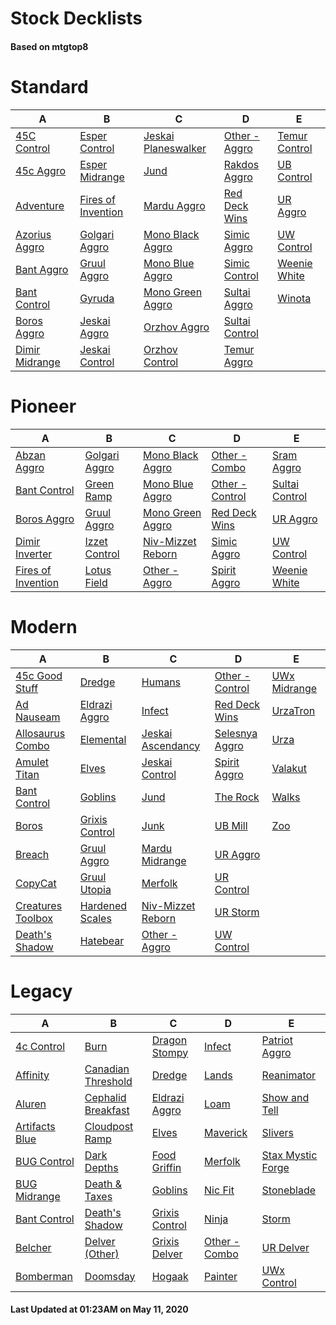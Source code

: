 # Stock Decklists
#### Based on mtgtop8


# Standard

|                             A                              |                                 B                                  |                                  C                                   |                             D                              |                            E                             |
|------------------------------------------------------------|--------------------------------------------------------------------|----------------------------------------------------------------------|------------------------------------------------------------|----------------------------------------------------------|
|[45C Control](./mtgtop8/Standard/decks/45C_Control.md)      |[Esper Control](./mtgtop8/Standard/decks/Esper_Control.md)          |[Jeskai Planeswalker](./mtgtop8/Standard/decks/Jeskai_Planeswalker.md)|[Other - Aggro](./mtgtop8/Standard/decks/Other_-_Aggro.md)  |[Temur Control](./mtgtop8/Standard/decks/Temur_Control.md)|
|[45c Aggro](./mtgtop8/Standard/decks/45c_Aggro.md)          |[Esper Midrange](./mtgtop8/Standard/decks/Esper_Midrange.md)        |[Jund](./mtgtop8/Standard/decks/Jund.md)                              |[Rakdos Aggro](./mtgtop8/Standard/decks/Rakdos_Aggro.md)    |[UB Control](./mtgtop8/Standard/decks/UB_Control.md)      |
|[Adventure](./mtgtop8/Standard/decks/Adventure.md)          |[Fires of Invention](./mtgtop8/Standard/decks/Fires_of_Invention.md)|[Mardu Aggro](./mtgtop8/Standard/decks/Mardu_Aggro.md)                |[Red Deck Wins](./mtgtop8/Standard/decks/Red_Deck_Wins.md)  |[UR Aggro](./mtgtop8/Standard/decks/UR_Aggro.md)          |
|[Azorius Aggro](./mtgtop8/Standard/decks/Azorius_Aggro.md)  |[Golgari Aggro](./mtgtop8/Standard/decks/Golgari_Aggro.md)          |[Mono Black Aggro](./mtgtop8/Standard/decks/Mono_Black_Aggro.md)      |[Simic Aggro](./mtgtop8/Standard/decks/Simic_Aggro.md)      |[UW Control](./mtgtop8/Standard/decks/UW_Control.md)      |
|[Bant Aggro](./mtgtop8/Standard/decks/Bant_Aggro.md)        |[Gruul Aggro](./mtgtop8/Standard/decks/Gruul_Aggro.md)              |[Mono Blue Aggro](./mtgtop8/Standard/decks/Mono_Blue_Aggro.md)        |[Simic Control](./mtgtop8/Standard/decks/Simic_Control.md)  |[Weenie White](./mtgtop8/Standard/decks/Weenie_White.md)  |
|[Bant Control](./mtgtop8/Standard/decks/Bant_Control.md)    |[Gyruda](./mtgtop8/Standard/decks/Gyruda.md)                        |[Mono Green Aggro](./mtgtop8/Standard/decks/Mono_Green_Aggro.md)      |[Sultai Aggro](./mtgtop8/Standard/decks/Sultai_Aggro.md)    |[Winota](./mtgtop8/Standard/decks/Winota.md)              |
|[Boros Aggro](./mtgtop8/Standard/decks/Boros_Aggro.md)      |[Jeskai Aggro](./mtgtop8/Standard/decks/Jeskai_Aggro.md)            |[Orzhov Aggro](./mtgtop8/Standard/decks/Orzhov_Aggro.md)              |[Sultai Control](./mtgtop8/Standard/decks/Sultai_Control.md)|                                                          |
|[Dimir Midrange](./mtgtop8/Standard/decks/Dimir_Midrange.md)|[Jeskai Control](./mtgtop8/Standard/decks/Jeskai_Control.md)        |[Orzhov Control](./mtgtop8/Standard/decks/Orzhov_Control.md)          |[Temur Aggro](./mtgtop8/Standard/decks/Temur_Aggro.md)      |                                                          |


# Pioneer

|                                 A                                 |                            B                            |                                C                                |                              D                              |                             E                             |
|-------------------------------------------------------------------|---------------------------------------------------------|-----------------------------------------------------------------|-------------------------------------------------------------|-----------------------------------------------------------|
|[Abzan Aggro](./mtgtop8/Pioneer/decks/Abzan_Aggro.md)              |[Golgari Aggro](./mtgtop8/Pioneer/decks/Golgari_Aggro.md)|[Mono Black Aggro](./mtgtop8/Pioneer/decks/Mono_Black_Aggro.md)  |[Other - Combo](./mtgtop8/Pioneer/decks/Other_-_Combo.md)    |[Sram Aggro](./mtgtop8/Pioneer/decks/Sram_Aggro.md)        |
|[Bant Control](./mtgtop8/Pioneer/decks/Bant_Control.md)            |[Green Ramp](./mtgtop8/Pioneer/decks/Green_Ramp.md)      |[Mono Blue Aggro](./mtgtop8/Pioneer/decks/Mono_Blue_Aggro.md)    |[Other - Control](./mtgtop8/Pioneer/decks/Other_-_Control.md)|[Sultai Control](./mtgtop8/Pioneer/decks/Sultai_Control.md)|
|[Boros Aggro](./mtgtop8/Pioneer/decks/Boros_Aggro.md)              |[Gruul Aggro](./mtgtop8/Pioneer/decks/Gruul_Aggro.md)    |[Mono Green Aggro](./mtgtop8/Pioneer/decks/Mono_Green_Aggro.md)  |[Red Deck Wins](./mtgtop8/Pioneer/decks/Red_Deck_Wins.md)    |[UR Aggro](./mtgtop8/Pioneer/decks/UR_Aggro.md)            |
|[Dimir Inverter](./mtgtop8/Pioneer/decks/Dimir_Inverter.md)        |[Izzet Control](./mtgtop8/Pioneer/decks/Izzet_Control.md)|[Niv-Mizzet Reborn](./mtgtop8/Pioneer/decks/Niv-Mizzet_Reborn.md)|[Simic Aggro](./mtgtop8/Pioneer/decks/Simic_Aggro.md)        |[UW Control](./mtgtop8/Pioneer/decks/UW_Control.md)        |
|[Fires of Invention](./mtgtop8/Pioneer/decks/Fires_of_Invention.md)|[Lotus Field](./mtgtop8/Pioneer/decks/Lotus_Field.md)    |[Other - Aggro](./mtgtop8/Pioneer/decks/Other_-_Aggro.md)        |[Spirit Aggro](./mtgtop8/Pioneer/decks/Spirit_Aggro.md)      |[Weenie White](./mtgtop8/Pioneer/decks/Weenie_White.md)    |


# Modern

|                               A                                |                             B                              |                               C                                |                             D                              |                          E                           |
|----------------------------------------------------------------|------------------------------------------------------------|----------------------------------------------------------------|------------------------------------------------------------|------------------------------------------------------|
|[45c Good Stuff](./mtgtop8/Modern/decks/45c_Good_Stuff.md)      |[Dredge](./mtgtop8/Modern/decks/Dredge.md)                  |[Humans](./mtgtop8/Modern/decks/Humans.md)                      |[Other - Control](./mtgtop8/Modern/decks/Other_-_Control.md)|[UWx Midrange](./mtgtop8/Modern/decks/UWx_Midrange.md)|
|[Ad Nauseam](./mtgtop8/Modern/decks/Ad_Nauseam.md)              |[Eldrazi Aggro](./mtgtop8/Modern/decks/Eldrazi_Aggro.md)    |[Infect](./mtgtop8/Modern/decks/Infect.md)                      |[Red Deck Wins](./mtgtop8/Modern/decks/Red_Deck_Wins.md)    |[UrzaTron](./mtgtop8/Modern/decks/UrzaTron.md)        |
|[Allosaurus Combo](./mtgtop8/Modern/decks/Allosaurus_Combo.md)  |[Elemental](./mtgtop8/Modern/decks/Elemental.md)            |[Jeskai Ascendancy](./mtgtop8/Modern/decks/Jeskai_Ascendancy.md)|[Selesnya Aggro](./mtgtop8/Modern/decks/Selesnya_Aggro.md)  |[Urza](./mtgtop8/Modern/decks/Urza.md)                |
|[Amulet Titan](./mtgtop8/Modern/decks/Amulet_Titan.md)          |[Elves](./mtgtop8/Modern/decks/Elves.md)                    |[Jeskai Control](./mtgtop8/Modern/decks/Jeskai_Control.md)      |[Spirit Aggro](./mtgtop8/Modern/decks/Spirit_Aggro.md)      |[Valakut](./mtgtop8/Modern/decks/Valakut.md)          |
|[Bant Control](./mtgtop8/Modern/decks/Bant_Control.md)          |[Goblins](./mtgtop8/Modern/decks/Goblins.md)                |[Jund](./mtgtop8/Modern/decks/Jund.md)                          |[The Rock](./mtgtop8/Modern/decks/The_Rock.md)              |[Walks](./mtgtop8/Modern/decks/Walks.md)              |
|[Boros](./mtgtop8/Modern/decks/Boros.md)                        |[Grixis Control](./mtgtop8/Modern/decks/Grixis_Control.md)  |[Junk](./mtgtop8/Modern/decks/Junk.md)                          |[UB Mill](./mtgtop8/Modern/decks/UB_Mill.md)                |[Zoo](./mtgtop8/Modern/decks/Zoo.md)                  |
|[Breach](./mtgtop8/Modern/decks/Breach.md)                      |[Gruul Aggro](./mtgtop8/Modern/decks/Gruul_Aggro.md)        |[Mardu Midrange](./mtgtop8/Modern/decks/Mardu_Midrange.md)      |[UR Aggro](./mtgtop8/Modern/decks/UR_Aggro.md)              |                                                      |
|[CopyCat](./mtgtop8/Modern/decks/CopyCat.md)                    |[Gruul Utopia](./mtgtop8/Modern/decks/Gruul_Utopia.md)      |[Merfolk](./mtgtop8/Modern/decks/Merfolk.md)                    |[UR Control](./mtgtop8/Modern/decks/UR_Control.md)          |                                                      |
|[Creatures Toolbox](./mtgtop8/Modern/decks/Creatures_Toolbox.md)|[Hardened Scales](./mtgtop8/Modern/decks/Hardened_Scales.md)|[Niv-Mizzet Reborn](./mtgtop8/Modern/decks/Niv-Mizzet_Reborn.md)|[UR Storm](./mtgtop8/Modern/decks/UR_Storm.md)              |                                                      |
|[Death's Shadow](./mtgtop8/Modern/decks/Death's_Shadow.md)      |[Hatebear](./mtgtop8/Modern/decks/Hatebear.md)              |[Other - Aggro](./mtgtop8/Modern/decks/Other_-_Aggro.md)        |[UW Control](./mtgtop8/Modern/decks/UW_Control.md)          |                                                      |


# Legacy

|                            A                             |                                B                                 |                            C                             |                           D                            |                                E                                 |
|----------------------------------------------------------|------------------------------------------------------------------|----------------------------------------------------------|--------------------------------------------------------|------------------------------------------------------------------|
|[4c Control](./mtgtop8/Legacy/decks/4c_Control.md)        |[Burn](./mtgtop8/Legacy/decks/Burn.md)                            |[Dragon Stompy](./mtgtop8/Legacy/decks/Dragon_Stompy.md)  |[Infect](./mtgtop8/Legacy/decks/Infect.md)              |[Patriot Aggro](./mtgtop8/Legacy/decks/Patriot_Aggro.md)          |
|[Affinity](./mtgtop8/Legacy/decks/Affinity.md)            |[Canadian Threshold](./mtgtop8/Legacy/decks/Canadian_Threshold.md)|[Dredge](./mtgtop8/Legacy/decks/Dredge.md)                |[Lands](./mtgtop8/Legacy/decks/Lands.md)                |[Reanimator](./mtgtop8/Legacy/decks/Reanimator.md)                |
|[Aluren](./mtgtop8/Legacy/decks/Aluren.md)                |[Cephalid Breakfast](./mtgtop8/Legacy/decks/Cephalid_Breakfast.md)|[Eldrazi Aggro](./mtgtop8/Legacy/decks/Eldrazi_Aggro.md)  |[Loam](./mtgtop8/Legacy/decks/Loam.md)                  |[Show and Tell](./mtgtop8/Legacy/decks/Show_and_Tell.md)          |
|[Artifacts Blue](./mtgtop8/Legacy/decks/Artifacts_Blue.md)|[Cloudpost Ramp](./mtgtop8/Legacy/decks/Cloudpost_Ramp.md)        |[Elves](./mtgtop8/Legacy/decks/Elves.md)                  |[Maverick](./mtgtop8/Legacy/decks/Maverick.md)          |[Slivers](./mtgtop8/Legacy/decks/Slivers.md)                      |
|[BUG Control](./mtgtop8/Legacy/decks/BUG_Control.md)      |[Dark Depths](./mtgtop8/Legacy/decks/Dark_Depths.md)              |[Food Griffin](./mtgtop8/Legacy/decks/Food_Griffin.md)    |[Merfolk](./mtgtop8/Legacy/decks/Merfolk.md)            |[Stax  Mystic Forge](./mtgtop8/Legacy/decks/Stax__Mystic_Forge.md)|
|[BUG Midrange](./mtgtop8/Legacy/decks/BUG_Midrange.md)    |[Death & Taxes](./mtgtop8/Legacy/decks/Death_&_Taxes.md)          |[Goblins](./mtgtop8/Legacy/decks/Goblins.md)              |[Nic Fit](./mtgtop8/Legacy/decks/Nic_Fit.md)            |[Stoneblade](./mtgtop8/Legacy/decks/Stoneblade.md)                |
|[Bant Control](./mtgtop8/Legacy/decks/Bant_Control.md)    |[Death's Shadow](./mtgtop8/Legacy/decks/Death's_Shadow.md)        |[Grixis Control](./mtgtop8/Legacy/decks/Grixis_Control.md)|[Ninja](./mtgtop8/Legacy/decks/Ninja.md)                |[Storm](./mtgtop8/Legacy/decks/Storm.md)                          |
|[Belcher](./mtgtop8/Legacy/decks/Belcher.md)              |[Delver (Other)](./mtgtop8/Legacy/decks/Delver_(Other).md)        |[Grixis Delver](./mtgtop8/Legacy/decks/Grixis_Delver.md)  |[Other - Combo](./mtgtop8/Legacy/decks/Other_-_Combo.md)|[UR Delver](./mtgtop8/Legacy/decks/UR_Delver.md)                  |
|[Bomberman](./mtgtop8/Legacy/decks/Bomberman.md)          |[Doomsday](./mtgtop8/Legacy/decks/Doomsday.md)                    |[Hogaak](./mtgtop8/Legacy/decks/Hogaak.md)                |[Painter](./mtgtop8/Legacy/decks/Painter.md)            |[UWx Control](./mtgtop8/Legacy/decks/UWx_Control.md)              |



#### Last Updated at 01:23AM on May 11, 2020